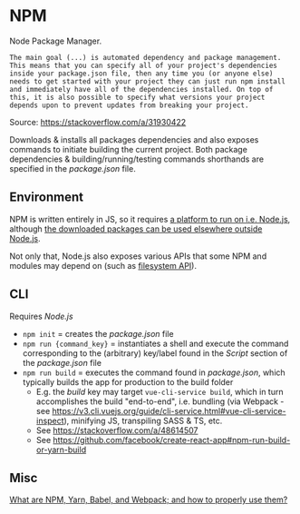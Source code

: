 # NPM

Node Package Manager.

    The main goal (...) is automated dependency and package management. This means that you can specify all of your project's dependencies inside your package.json file, then any time you (or anyone else) needs to get started with your project they can just run npm install and immediately have all of the dependencies installed. On top of this, it is also possible to specify what versions your project depends upon to prevent updates from breaking your project.

Source: <https://stackoverflow.com/a/31930422>

Downloads & installs all packages dependencies and also exposes commands to initiate building the current project.
Both package dependencies & building/running/testing commands shorthands are specified in the _package.json_ file.

## Environment

NPM is written entirely in JS, so it requires [a platform to run on i.e. Node.js](https://github.com/npm/npm/issues/12230#issuecomment-206332690), although [the downloaded packages can be used elsewhere outside Node.js](https://www.reddit.com/r/javascript/comments/98ceyi/using_npm_without_nodejs/e4evyay/).

Not only that, Node.js also exposes various APIs that some NPM and modules may depend on (such as [filesystem API](https://stackoverflow.com/a/40087116)).

## CLI

Requires _Node.js_

* `npm init` = creates the _package.json_ file
* `npm run {command_key}` = instantiates a shell and execute the command corresponding to the (arbitrary) key/label found in the _Script_ section of the _package.json_ file
* `npm run build` = executes the command found in _package.json_, which typically builds the app for production to the build folder
  * E.g. the _build_ key may target `vue-cli-service build`, which in turn accomplishes the build "end-to-end", i.e. bundling (via Webpack - see <https://v3.cli.vuejs.org/guide/cli-service.html#vue-cli-service-inspect>), minifying JS, transpiling SASS & TS, etc.
  * See <https://stackoverflow.com/a/48614507>
  * See <https://github.com/facebook/create-react-app#npm-run-build-or-yarn-build>

## Misc

[What are NPM, Yarn, Babel, and Webpack; and how to properly use them?](https://medium.com/front-end-weekly/what-are-npm-yarn-babel-and-webpack-and-how-to-properly-use-them-d835a758f987)
